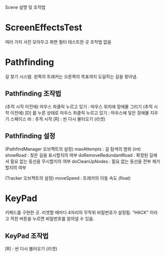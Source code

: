 Scene 설명 및 조작법

# ScreenEffectsTest
여러 가지 사진 모아두고 화면 필터 테스트한 곳
조작법 없음

# Pathfinding
길 찾기 시스템.
왼쪽의 트래커는 오른쪽의 목표까지 도달하는 길을 찾아냄.

## Pathfinding 조작법
(추적 시작 이전에) 마우스 좌클릭 누르고 있기 : 마우스 위치에 장애물 그리기
(추적 시작 이전에) [D] 를 누른 상태로 마우스 좌클릭 누르고 있기 : 마우스에 닿은 장애물 지우기
스페이스 바 : 추적 시작
[R] : 씬 다시 불러오기 (리셋)

## Pathfinding 설정
(PathfindManager 오브젝트의 설정)
maxAttempts : 길 탐색의 범위 (int)
showRoad : 찾은 길을 표시할지의 여부
doRemoveRedundantRoad : 확정된 길에서 필요 없는 동선을 무시할지의 여부
doCleanUpNodes : 필요 없는 동선을 전부 제거할지의 여부

(Tracker 오브젝트의 설정)
moveSpeed : 트래커의 이동 속도 (float)

# KeyPad
키패드를 구현한 곳.
리셋할 때마다 4자리의 무작위 비밀번호가 설정됨.
"HACK" 이라고 적힌 버튼을 누르면 비밀번호를 알아낼 수 있음.

## KeyPad 조작법
[R] : 씬 다시 불러오기 (리셋)